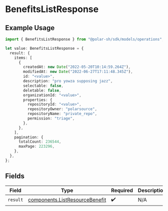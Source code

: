 # BenefitsListResponse

## Example Usage

```typescript
import { BenefitsListResponse } from "@polar-sh/sdk/models/operations";

let value: BenefitsListResponse = {
  result: {
    items: [
      {
        createdAt: new Date("2022-05-20T10:14:59.264Z"),
        modifiedAt: new Date("2022-06-27T17:11:48.345Z"),
        id: "<value>",
        description: "pro yowza supposing jazz",
        selectable: false,
        deletable: false,
        organizationId: "<value>",
        properties: {
          repositoryId: "<value>",
          repositoryOwner: "polarsource",
          repositoryName: "private_repo",
          permission: "triage",
        },
      },
    ],
    pagination: {
      totalCount: 236544,
      maxPage: 223296,
    },
  },
};
```

## Fields

| Field                                                                            | Type                                                                             | Required                                                                         | Description                                                                      |
| -------------------------------------------------------------------------------- | -------------------------------------------------------------------------------- | -------------------------------------------------------------------------------- | -------------------------------------------------------------------------------- |
| `result`                                                                         | [components.ListResourceBenefit](../../models/components/listresourcebenefit.md) | :heavy_check_mark:                                                               | N/A                                                                              |
